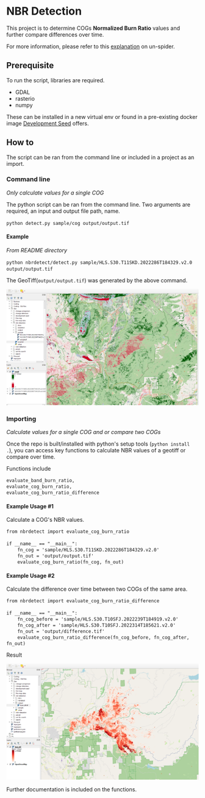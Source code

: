 # NBR Detection

This project is to determine COGs **Normalized Burn Ratio** values and further compare differences over time.

For more information, please refer to this [explanation](https://un-spider.org/advisory-support/recommended-practices/recommended-practice-burn-severity/in-detail/normalized-burn-ratio) on un-spider.

## Prerequisite

To run the script, libraries are required.

- GDAL
- rasterio
- numpy

These can be installed in a new virtual env or found in a pre-existing docker image [Development Seed](https://developmentseed.org/blog/2017-08-17-introducing-geolambda) offers.

## How to

The script can be ran from the command line or included in a project as an import.

### Command line

*Only calculate values for a single COG*

The python script can be ran from the command line. Two arguments are required, an input and output file path, name.

`python detect.py sample/cog output/output.tif`

#### Example

*From README directory*

`python nbrdetect/detect.py sample/HLS.S30.T11SKD.2022286T184329.v2.0 output/output.tif`

The GeoTiff(`output/output.tif`) was generated by the above command.

<img src="docs/output_screenshot.png" width="700">

### Importing

*Calculate values for a single COG and or compare two COGs*

Once the repo is built/installed with python's setup tools (`python install .`), you can access key functions to calculate NBR values of a geotiff or compare over time.

Functions include

```
evaluate_band_burn_ratio, 
evaluate_cog_burn_ratio, 
evaluate_cog_burn_ratio_difference
```

#### Example Usage #1
Calculate a COG's NBR values.

```
from nbrdetect import evaluate_cog_burn_ratio
    
if __name__ == "__main__":
    fn_cog = 'sample/HLS.S30.T11SKD.2022286T184329.v2.0'
    fn_out = 'output/output.tif'
    evaluate_cog_burn_ratio(fn_cog, fn_out)
```

#### Example Usage #2

Calculate the difference over time between two COGs of the same area.

```
from nbrdetect import evaluate_cog_burn_ratio_difference
    
if __name__ == "__main__":
    fn_cog_before = 'sample/HLS.S30.T10SFJ.2022239T184919.v2.0'
    fn_cog_after = 'sample/HLS.S30.T10SFJ.2022314T185621.v2.0'
    fn_out = 'output/difference.tif'
    evaluate_cog_burn_ratio_difference(fn_cog_before, fn_cog_after, fn_out)
```

Result

<img src="docs/burn_delta.png" width="700">

Further documentation is included on the functions.